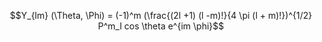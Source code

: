 $$Y_{lm} (\Theta, \Phi) = (-1)^m (\frac{(2l +1) (l -m)!}{4 \pi (l + m)!})^{1/2} P^m_l cos \theta e^{im \phi}$$